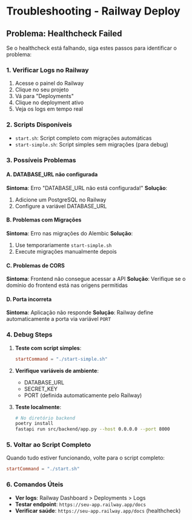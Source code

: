 # Troubleshooting - Railway Deploy

## Problema: Healthcheck Failed

Se o healthcheck está falhando, siga estes passos para identificar o problema:

### 1. Verificar Logs no Railway

1. Acesse o painel do Railway
2. Clique no seu projeto
3. Vá para "Deployments"
4. Clique no deployment ativo
5. Veja os logs em tempo real

### 2. Scripts Disponíveis

- `start.sh`: Script completo com migrações automáticas
- `start-simple.sh`: Script simples sem migrações (para debug)

### 3. Possíveis Problemas

#### A. DATABASE_URL não configurada
**Sintoma**: Erro "DATABASE_URL não está configurada!"
**Solução**: 
1. Adicione um PostgreSQL no Railway
2. Configure a variável DATABASE_URL

#### B. Problemas com Migrações
**Sintoma**: Erro nas migrações do Alembic
**Solução**: 
1. Use temporariamente `start-simple.sh`
2. Execute migrações manualmente depois

#### C. Problemas de CORS
**Sintoma**: Frontend não consegue acessar a API
**Solução**: Verifique se o domínio do frontend está nas origens permitidas

#### D. Porta incorreta
**Sintoma**: Aplicação não responde
**Solução**: Railway define automaticamente a porta via variável `PORT`

### 4. Debug Steps

1. **Teste com script simples**:
   ```toml
   startCommand = "./start-simple.sh"
   ```

2. **Verifique variáveis de ambiente**:
   - DATABASE_URL
   - SECRET_KEY
   - PORT (definida automaticamente pelo Railway)

3. **Teste localmente**:
   ```bash
   # No diretório backend
   poetry install
   fastapi run src/backend/app.py --host 0.0.0.0 --port 8000
   ```

### 5. Voltar ao Script Completo

Quando tudo estiver funcionando, volte para o script completo:

```toml
startCommand = "./start.sh"
```

### 6. Comandos Úteis

- **Ver logs**: Railway Dashboard > Deployments > Logs
- **Testar endpoint**: `https://seu-app.railway.app/docs`
- **Verificar saúde**: `https://seu-app.railway.app/docs` (healthcheck)
